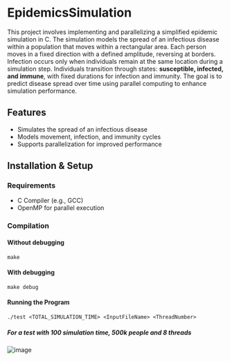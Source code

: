 # EpidemicsSimulation
This project involves implementing and parallelizing a simplified epidemic simulation in C. The simulation models the spread of an infectious disease within a population that moves within a rectangular area. Each person moves in a fixed direction with a defined amplitude, reversing at borders. Infection occurs only when individuals remain at the same location during a simulation step. Individuals transition through states: **susceptible, infected, and immune**, with fixed durations for infection and immunity. The goal is to predict disease spread over time using parallel computing to enhance simulation performance.

## Features
- Simulates the spread of an infectious disease
- Models movement, infection, and immunity cycles
- Supports parallelization for improved performance

## Installation & Setup
### Requirements
- C Compiler (e.g., GCC)
- OpenMP for parallel execution

### Compilation
#### Without debugging
```
make
```

#### With debugging
```
make debug
```
#### Running the Program
```
./test <TOTAL_SIMULATION_TIME> <InputFileName> <ThreadNumber>
```

##### For a test with 100 simulation time, 500k people and 8 threads
![image](https://github.com/user-attachments/assets/c804abf8-3007-4f00-9194-1bacf6d32290)
